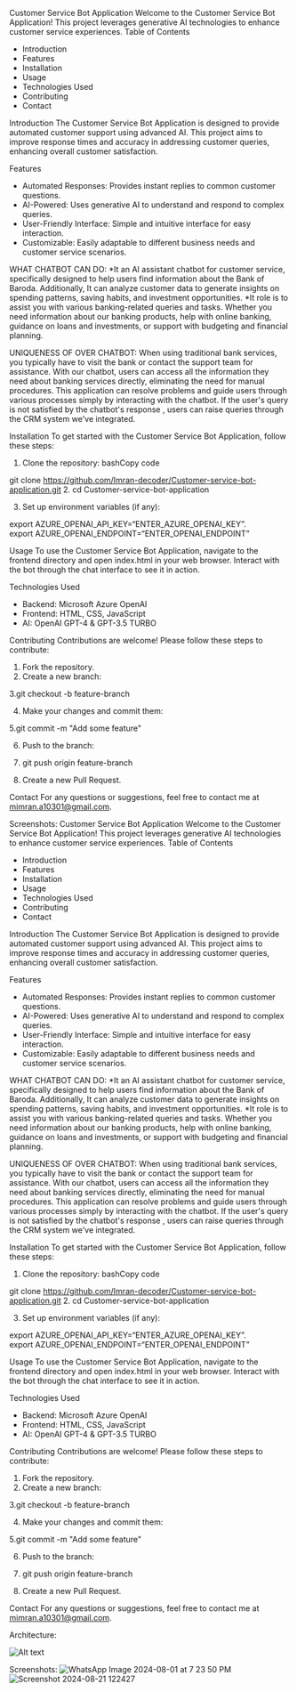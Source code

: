 Customer Service Bot Application
Welcome to the Customer Service Bot Application! This project leverages generative AI technologies to enhance customer service experiences.
Table of Contents
* Introduction
* Features
* Installation
* Usage
* Technologies Used
* Contributing
* Contact

Introduction
The Customer Service Bot Application is designed to provide automated customer support using advanced AI. This project aims to improve response times and accuracy in addressing customer queries, enhancing overall customer satisfaction.

Features
* Automated Responses: Provides instant replies to common customer questions.
* AI-Powered: Uses generative AI to understand and respond to complex queries.
* User-Friendly Interface: Simple and intuitive interface for easy interaction.
* Customizable: Easily adaptable to different business needs and customer service scenarios.

WHAT CHATBOT CAN DO:
*It an AI assistant chatbot for customer service, specifically designed to help users find information about the Bank of Baroda. Additionally, It can analyze customer data to generate insights on spending patterns, saving habits, and investment opportunities.
*It role is to assist you with various banking-related queries and tasks. Whether you need information about our banking products, help with online banking, guidance on loans and investments, or support with budgeting and financial planning.

UNIQUENESS OF OVER CHATBOT:
When using traditional bank services, you typically have to visit the bank or contact the support team for assistance. With our chatbot, users can access all the information they need about banking services directly, eliminating the need for manual procedures. This application can resolve problems and guide users through various processes simply by interacting with the chatbot. If the user's query is not satisfied by the chatbot's response , users can raise queries through the CRM system we've integrated.

Installation
To get started with the Customer Service Bot Application, follow these steps:
1. Clone the repository:
bashCopy code

git clone https://github.com/Imran-decoder/Customer-service-bot-application.git
2. cd Customer-service-bot-application

3. Set up environment variables (if any):


export AZURE_OPENAI_API_KEY=“ENTER_AZURE_OPENAI_KEY”.                                                                                                                     
export AZURE_OPENAI_ENDPOINT=“ENTER_OPENAI_ENDPOINT” 


Usage
To use the Customer Service Bot Application, navigate to the frontend directory and open index.html in your web browser. Interact with the bot through the chat interface to see it in action.

Technologies Used
* Backend: Microsoft Azure OpenAI
* Frontend: HTML, CSS, JavaScript
* AI: OpenAI GPT-4 & GPT-3.5 TURBO

Contributing
Contributions are welcome! Please follow these steps to contribute:
1. Fork the repository.
2. Create a new branch:

3.git checkout -b feature-branch

4. Make your changes and commit them:

5.git commit -m "Add some feature" 


6. Push to the branch:

7. git push origin feature-branch

8. Create a new Pull Request.

Contact
For any questions or suggestions, feel free to contact me at mimran.a10301@gmail.com.

Screenshots:
Customer Service Bot Application
Welcome to the Customer Service Bot Application! This project leverages generative AI technologies to enhance customer service experiences.
Table of Contents
* Introduction
* Features
* Installation
* Usage
* Technologies Used
* Contributing
* Contact

Introduction
The Customer Service Bot Application is designed to provide automated customer support using advanced AI. This project aims to improve response times and accuracy in addressing customer queries, enhancing overall customer satisfaction.

Features
* Automated Responses: Provides instant replies to common customer questions.
* AI-Powered: Uses generative AI to understand and respond to complex queries.
* User-Friendly Interface: Simple and intuitive interface for easy interaction.
* Customizable: Easily adaptable to different business needs and customer service scenarios.

WHAT CHATBOT CAN DO:
*It an AI assistant chatbot for customer service, specifically designed to help users find information about the Bank of Baroda. Additionally, It can analyze customer data to generate insights on spending patterns, saving habits, and investment opportunities.
*It role is to assist you with various banking-related queries and tasks. Whether you need information about our banking products, help with online banking, guidance on loans and investments, or support with budgeting and financial planning.

UNIQUENESS OF OVER CHATBOT:
When using traditional bank services, you typically have to visit the bank or contact the support team for assistance. With our chatbot, users can access all the information they need about banking services directly, eliminating the need for manual procedures. This application can resolve problems and guide users through various processes simply by interacting with the chatbot. If the user's query is not satisfied by the chatbot's response , users can raise queries through the CRM system we've integrated.

Installation
To get started with the Customer Service Bot Application, follow these steps:
1. Clone the repository:
bashCopy code

git clone https://github.com/Imran-decoder/Customer-service-bot-application.git
2. cd Customer-service-bot-application

3. Set up environment variables (if any):


export AZURE_OPENAI_API_KEY=“ENTER_AZURE_OPENAI_KEY”.                                                                                                                     
export AZURE_OPENAI_ENDPOINT=“ENTER_OPENAI_ENDPOINT” 


Usage
To use the Customer Service Bot Application, navigate to the frontend directory and open index.html in your web browser. Interact with the bot through the chat interface to see it in action.

Technologies Used
* Backend: Microsoft Azure OpenAI
* Frontend: HTML, CSS, JavaScript
* AI: OpenAI GPT-4 & GPT-3.5 TURBO

Contributing
Contributions are welcome! Please follow these steps to contribute:
1. Fork the repository.
2. Create a new branch:

3.git checkout -b feature-branch

4. Make your changes and commit them:

5.git commit -m "Add some feature" 


6. Push to the branch:

7. git push origin feature-branch

8. Create a new Pull Request.

Contact
For any questions or suggestions, feel free to contact me at mimran.a10301@gmail.com.

Architecture:

![Alt text](https://learn.microsoft.com/en-us/azure/search/media/retrieval-augmented-generation-overview/architecture-diagram.png#lightbox)

Screenshots:
![WhatsApp Image 2024-08-01 at 7 23 50 PM](https://github.com/user-attachments/assets/129777ab-115c-441c-bdbb-679c537775ae)
![Screenshot 2024-08-21 122427](https://github.com/user-attachments/assets/12def845-31d9-4869-b3e4-3ba521947ae5)


